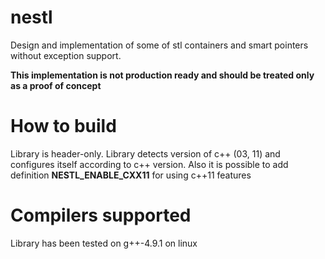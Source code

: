 nestl
=====

Design and implementation of some of stl containers and smart pointers without exception support.

**This implementation is not production ready and should be treated only as a proof of concept**


How to build
============

Library is header-only. Library detects version of c++ (03, 11) and configures itself according to c++ version.
Also it is possible to add definition **NESTL_ENABLE_CXX11** for using c++11 features



Compilers supported
===================

Library has been tested on g++-4.9.1 on linux
